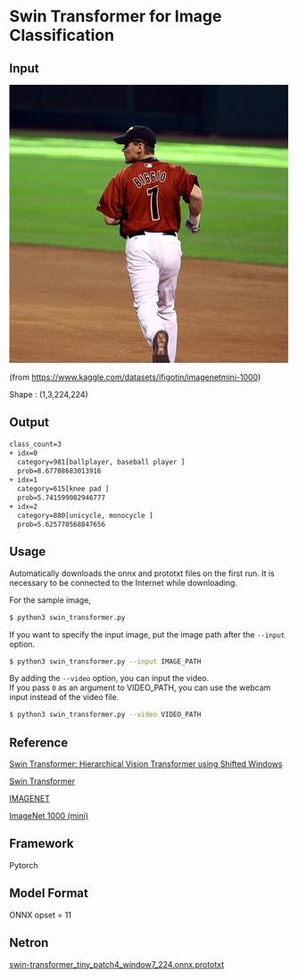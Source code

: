 # Swin Transformer for Image Classification

## Input

![Input](input.jpg)

(from https://www.kaggle.com/datasets/ifigotin/imagenetmini-1000)

Shape : (1,3,224,224)

## Output

```
class_count=3
+ idx=0
  category=981[ballplayer, baseball player ]
  prob=8.67708683013916
+ idx=1
  category=615[knee pad ]
  prob=5.741599082946777
+ idx=2
  category=880[unicycle, monocycle ]
  prob=5.625770568847656

```

## Usage
Automatically downloads the onnx and prototxt files on the first run.
It is necessary to be connected to the Internet while downloading.

For the sample image,
``` bash
$ python3 swin_transformer.py
```

If you want to specify the input image, put the image path after the `--input` option.  
```bash
$ python3 swin_transformer.py --input IMAGE_PATH
```

By adding the `--video` option, you can input the video.   
If you pass `0` as an argument to VIDEO_PATH, you can use the webcam input instead of the video file.
```bash
$ python3 swin_transformer.py --video VIDEO_PATH
```


## Reference
[Swin Transformer: Hierarchical Vision Transformer using Shifted Windows](https://arxiv.org/pdf/2103.14030.pdf)

[Swin Transformer](https://github.com/microsoft/Swin-Transformer)

[IMAGENET](https://image-net.org/)

[ImageNet 1000 (mini)](https://www.kaggle.com/datasets/ifigotin/imagenetmini-1000)


## Framework
Pytorch

## Model Format
ONNX opset = 11

## Netron

[swin-transformer_tiny_patch4_window7_224.onnx.prototxt](https://netron.app/?url=https://storage.googleapis.com/ailia-models/swin-transformer/swin-transformer_tiny_patch4_window7_224.onnx.prototxt)
